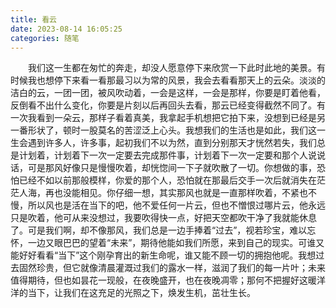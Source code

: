 ```yaml
---
title: 看云
date: 2023-08-14 16:05:25
categories: 随笔
---
```


&emsp;&emsp;我们这一生都在匆忙的奔走，却没人愿意停下来欣赏一下此时此地的美景。有时候我也想停下来看一看那最习以为常的风景，我会去看看那天上的云朵。淡淡的洁白的云，一团一团，被风吹动着，一会是这样，一会是那样，你要是盯着他看，反倒看不出什么变化，你要是片刻以后再回头去看，那云已经变得截然不同了。有一次我看到一朵云，那样子看着真美，我拿起手机想把它拍下来，没想到已经是另一番形状了，顿时一股莫名的苦涩泛上心头。我想我们的生活也是如此，我们这一生会遇到许多人，许多事，起初我们不以为然，直到分别那天才恍然若失，我们总是计划着，计划着下一次一定要去完成那件事，计划着下一次一定要和那个人说说话，可是那风好像只是慢慢吹着，却恍惚间一下子就吹散了一切。你想做的事，恐怕已经不如以前那般模样，你爱的那个人，恐怕就在那最后交手一次后就消失在茫茫人海，再也没能相见。你仔细一想，其实那风也就是一直那样吹着，不紧也不慢，所以风也是活在当下的吧，他不爱任何一片云，但也不憎恨过哪片云，他永远只是吹着，他可从来没想过，我要吹得快一点，好把天空都吹干净了我就能休息了。可是我们啊，却不像那风，我们总是一边手捧着“过去”，视若珍宝，难以忘怀，一边又眼巴巴的望着“未来”，期待他能如我们所愿，来到自己的现实。可谁又能好好看看“当下”这个刚孕育出的新生命呢，谁又能不顾一切的拥抱他呢。我想过去固然珍贵，但它就像清晨灌溉过我们的露水一样，滋润了我们的每一片叶；未来值得期待，但也如昙花一现般，在夜晚盛开，也在夜晚凋零；那何不把握好这暖洋洋的当下，让我们在这充足的光照之下，焕发生机，茁壮生长。